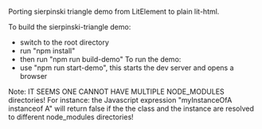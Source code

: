 Porting sierpinski triangle demo from LitElement to plain lit-html.

To build the sierpinski-triangle demo:
  - switch to the root directory
  - run "npm install"
  - then run "npm run build-demo"
To run the demo:
  - use "npm run start-demo", this starts the dev server and opens a browser

Note: IT SEEMS ONE CANNOT HAVE MULTIPLE NODE_MODULES directories!
For instance: the Javascript expression "myInstanceOfA instanceof A" will return
  false if the the class and the instance are resolved to different node_modules directories!
